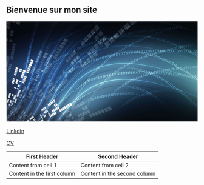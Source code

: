 ## Bienvenue sur mon site

![GitHub Logo](/osi-datenstrom-t.jpg)

[Linkdin](https://www.linkedin.com/in/olivier-fransois-0a65361a9/)

[CV](/cv2020.pdf)

First Header | Second Header   
------------ | -------------    
Content from cell 1 | Content from cell 2
Content in the first column | Content in the second column
